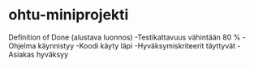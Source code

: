 # ohtu-miniprojekti

Definition of Done (alustava luonnos)
-Testikattavuus vähintään 80 %
-Ohjelma käynnistyy
-Koodi käyty läpi
-Hyväksymiskriteerit täyttyvät
-Asiakas hyväksyy
